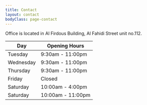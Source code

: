 ```yaml
---
title: Contact
layout: contact
bodyClass: page-contact
---
```


Office is located in Al Firdous Building, Al Fahidi Street unit no.112.

| Day       | Opening Hours   |
| --------- | --------------- |
| Tuesday   | 9:30am - 11:00pm |
| Wednesday | 9:30am - 11:00pm |
| Thursday  | 9:30am - 11:00pm |
| Friday    | Closed |
| Saturday  | 10:00am - 4:00pm  |
| Saturday  | 10:00am - 11:00pm |

